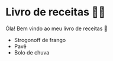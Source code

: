 # Livro de receitas :man_cook:

Óla! Bem vindo ao meu livro de receitas :wave:

- Strogonoff de frango
- Pavê
- Bolo de chuva
